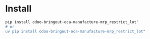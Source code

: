 # Install

```bash
pip install odoo-bringout-oca-manufacture-mrp_restrict_lot"
# or
uv pip install odoo-bringout-oca-manufacture-mrp_restrict_lot"
```
